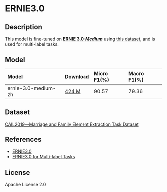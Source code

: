 # ERNIE3.0

## Description

This model is fine-tuned on [**ERNIE 3.0-_Medium_**](https://bj.bcebos.com/paddlenlp/models/transformers/ernie_3.0/ernie_3.0_medium_zh.pdparams) using [this dataset](https://paddlenlp.bj.bcebos.com/datasets/divorce.tar.gz), and is used for multi-label tasks.

## Model

| Model                   | Download                          | Micro F1(%)   | Macro F1(%)    |
|:------------------------|:----------------------------------|:--------------|:---------------|
|ernie-3.0-medium-zh      |[424 M](ernie-3.0-medium-zh.onnx)  |90.57          |79.36           |

## Dataset

[CAIL2019—Marriage and Family Element Extraction Task Dataset](https://paddlenlp.bj.bcebos.com/datasets/divorce.tar.gz)

## References

* [ERNIE3.0](https://github.com/PaddlePaddle/PaddleNLP/tree/develop/model_zoo/ernie-3.0)
* [ERNIE3.0 for Multi-label Tasks](https://github.com/PaddlePaddle/PaddleNLP/tree/develop/applications/text_classification/multi_label)

## License

Apache License 2.0
